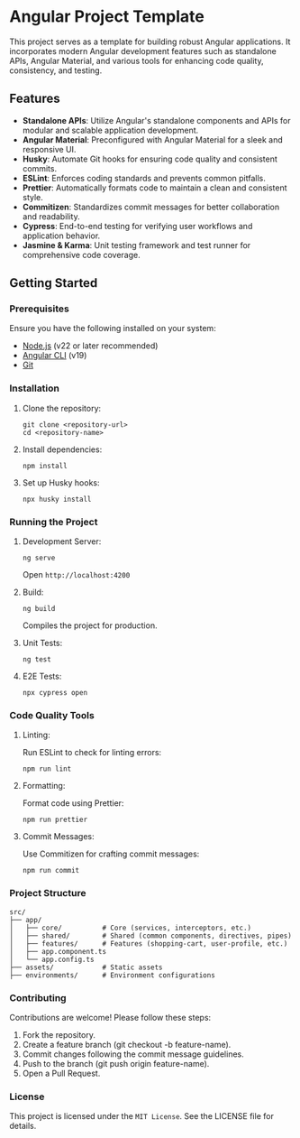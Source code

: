 # Angular Project Template

This project serves as a template for building robust Angular applications. It incorporates modern Angular development features such as standalone APIs, Angular Material, and various tools for enhancing code quality, consistency, and testing.

## Features

- **Standalone APIs**: Utilize Angular's standalone components and APIs for modular and scalable application development.
- **Angular Material**: Preconfigured with Angular Material for a sleek and responsive UI.
- **Husky**: Automate Git hooks for ensuring code quality and consistent commits.
- **ESLint**: Enforces coding standards and prevents common pitfalls.
- **Prettier**: Automatically formats code to maintain a clean and consistent style.
- **Commitizen**: Standardizes commit messages for better collaboration and readability.
- **Cypress**: End-to-end testing for verifying user workflows and application behavior.
- **Jasmine & Karma**: Unit testing framework and test runner for comprehensive code coverage.

## Getting Started

### Prerequisites

Ensure you have the following installed on your system:

- [Node.js](https://nodejs.org/) (v22 or later recommended)
- [Angular CLI](https://angular.io/cli) (v19)
- [Git](https://git-scm.com/)

### Installation

1. Clone the repository:

   ```
   git clone <repository-url>
   cd <repository-name>
   ```

2. Install dependencies:

    ```
    npm install
    ```

3. Set up Husky hooks:

    ```
    npx husky install
    ```

### Running the Project

1. Development Server:

    ```
    ng serve
    ```

    Open `http://localhost:4200`

2. Build:

    ```
    ng build
    ```

    Compiles the project for production.

3. Unit Tests:

    ```
    ng test
    ```

4. E2E Tests:

    ```
    npx cypress open
    ```

### Code Quality Tools

1. Linting:

    Run ESLint to check for linting errors:
    ```
    npm run lint
    ```

2. Formatting:

    Format code using Prettier:
    ```
    npm run prettier
    ```

3. Commit Messages:

    Use Commitizen for crafting commit messages:
    ```
    npm run commit
    ```

### Project Structure

```
src/
├── app/
│   ├── core/          # Core (services, interceptors, etc.)
│   ├── shared/        # Shared (common components, directives, pipes)
│   ├── features/      # Features (shopping-cart, user-profile, etc.)
│   ├── app.component.ts
│   └── app.config.ts
├── assets/            # Static assets
├── environments/      # Environment configurations
```

### Contributing

Contributions are welcome! Please follow these steps:

1. Fork the repository.
2. Create a feature branch (git checkout -b feature-name).
3. Commit changes following the commit message guidelines.
4. Push to the branch (git push origin feature-name).
5. Open a Pull Request.

### License

This project is licensed under the `MIT License`. See the LICENSE file for details.
